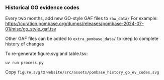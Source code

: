 ### Historical GO evidence codes

Every two months, add new GO-style GAF files to `raw_data/`
For example: https://curation.pombase.org/dumps/releases/pombase-2024-07-01/misc/go_style_gaf.tsv

Other GAF files can be added to `extra_pombase_data/` to keep to
complete history of changes

To re-generate figure.svg and table.tsv:

    uv run process.py

Copy `figure.svg` to `website/src/assets/pombase_history_go_ev_codes.svg`
